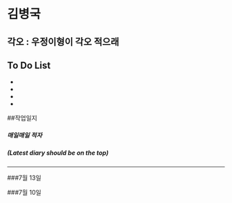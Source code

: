 
# 김병국
## 각오 : 우정이형이 각오 적으래

## To Do List

  - 
  - 
  - 
  - 
 
##작업일지
##### 매일매일 적자
##### (Latest diary should be on the top)
----------
###7월 13일

###7월 10일
 